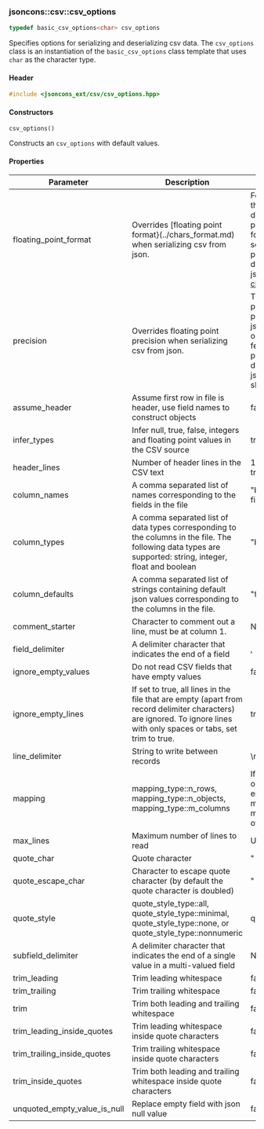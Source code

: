 ### jsoncons::csv::csv_options

```c++
typedef basic_csv_options<char> csv_options
```
Specifies options for serializing and deserializing csv data. The `csv_options` class is an instantiation of the `basic_csv_options` class template that uses `char` as the character type.

#### Header
```c++
#include <jsoncons_ext/csv/csv_options.hpp>
```

#### Constructors

    csv_options()
Constructs an `csv_options` with default values. 

#### Properties

Parameter          | Description        | Default       
-------------      | -------------  | ------------- 
floating_point_format|Overrides [floating point format}(../chars_format.md) when serializing csv from json.|For a floating point value that was previously decoded from json text, preserves the original format when serializing.For a floating point value that was directly inserted into a json value, serializes with [chars_format::general](chars_format.md).
precision|Overrides floating point precision when serializing csv from json. |The default, For a floating point value that was previously decoded from json text, preserves the original precision. The fefault, For a floating point value that was directly inserted into a json value, serializes with shortest representation.
assume_header      | Assume first row in file is header, use field names to construct objects | false         
infer_types      | Infer null, true, false, integers and floating point values in the CSV source | true         
header_lines      | Number of header lines in the CSV text | 1 if assume_header is true, otherwise 0         
column_names      | A comma separated list of names corresponding to the fields in the file | "bool-field,float-field,string-field"
column_types      | A comma separated list of data types corresponding to the columns in the file. The following data types are supported: string, integer, float and boolean | "bool,float,string"}
column_defaults      | A comma separated list of strings containing default json values corresponding to the columns in the file. | "false,0.0,"\"\""
comment_starter|Character to comment out a line, must be at column 1.|None
field_delimiter    | A delimiter character that indicates the end of a field        | ,             
ignore_empty_values      | Do not read CSV fields that have empty values| false         
ignore_empty_lines      | If set to true, all lines in the file that are empty (apart from record delimiter characters) are ignored. To ignore lines with only spaces or tabs, set trim to true.| true         
line_delimiter|String to write between records|\n  
mapping|mapping_type::n_rows, mapping_type::n_objects, mapping_type::m_columns|If assume_header is true or column_names is not empty, mapping_type::n_rows, mapping_type::n_columns otherwise
max_lines         | Maximum number of lines to read | Unlimited
quote_char         | Quote character              | "             
quote_escape_char  | Character to escape quote character (by default the quote character is doubled)| "             
quote_style|quote_style_type::all, quote_style_type::minimal, quote_style_type::none, or quote_style_type::nonnumeric|quote_style_type::minimal
subfield_delimiter    |A delimiter character that indicates the end of a single value in a multi-valued field|None
trim_leading      | Trim leading whitespace | false         
trim_trailing      | Trim trailing whitespace | false         
trim      | Trim both leading and trailing whitespace | false        
trim_leading_inside_quotes      | Trim leading whitespace inside quote characters| false         
trim_trailing_inside_quotes      | Trim trailing whitespace inside quote characters| false         
trim_inside_quotes      | Trim both leading and trailing whitespace inside quote characters| false        
unquoted_empty_value_is_null | Replace empty field with json null value | false         

